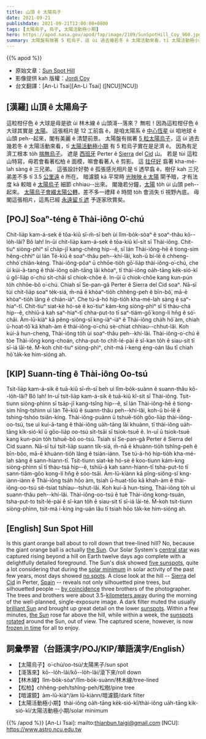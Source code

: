 ```yaml
---
title: 山頂 ê 太陽烏子
date: 2021-09-21
publishdate: 2021-09-21T12:00:00+0800
tags: [太陽烏子, 烏子, 太陽活動極小期]
hero: https://apod.nasa.gov/apod/fap/image/2109/SunSpotHill_Coy_960.jpg
summary: 太陽盤有揣著 5 粒烏子，這 ùi 過去幾若冬 ê 太陽活動來看，tī 太陽活動極小期 有 5 粒烏子實在是足濟 ê。因為有足濟工根本 to̍h 揣無烏子。
---
```


{{% apod %}}

- 原始文章：[Sun Spot Hill](https://apod.nasa.gov/apod/ap210921.html)
- 影像提供 kah 版權：[Jordi Coy](https://www.facebook.com/jordilopezphotography)
- 台文翻譯：[An-Li Tsai][An-Li Tsai] ([NCU][NCU])

## [漢羅] 山頂 ê 太陽烏子
這粒柑仔色 ê 大球是毋是欲 ùi 林木線 ê 山頭滒--落來？
無啦！因為這粒柑仔色 ê 大球其實是 [太陽][the Sun 1 t]。
這張相片是 12 工前翕 ê，是咱太陽系 ê [中心恆星][central star] ùi 咱地球 ê 山頭 peh--起來，閣有美麗 ê 清楚前景。
太陽盤有揣著 [5 粒太陽烏子][five sunspots]，這 ùi 過去幾若冬 ê 太陽活動來看，tī [太陽活動極小期][solar minimum] 有 5 粒烏子實在是足濟 ê。
因為有足濟工根本 to̍h [揣無烏子][no spots]。
遮是 [西班牙][Spain] Perter ê [Sierra][Sierra] del [Cid][Cid] 山。
若是 tùi 這粒山特寫，毋若會看著松柏 ê 面模，嘛會看著人 ê 剪影。
這 [拄仔好][by coincidence] 翕著 kha-mé-lah sàng ê 三兄弟。
這張設計好勢 ê 孤張感光相片是 tī 透早翕 ê，樹仔 kah 三兄弟差不多 tī 3.5 [公里遠][kilometers away] ê 所在。
暗濾鏡 kā 平常時 [光映映 ê 太陽][brilliant Sun] 閘予暗，才有法度 kā 較暗 ê [太陽烏子][sunspots] 細節 chhiau--出來。
閣幾若分鐘，[太陽][the Sun 2] to̍h ùi 山頭 peh--起來。
[太陽烏子會綴太陽公轉][sunspots rotated]，差不多一禮拜 ê 時間 to̍h 會消失 tī 視野內底。
毋閣這張相片，這馬已經 [永遠留 tī 遮][frozen in time] 予逐家欣賞矣。

## [POJ] Soaⁿ-téng ê Thài-iông O͘-chú
Chit-lia̍p kam-á-sek ê tōa-kiû sī-m̄-sī beh ùi lîm-bo̍k-sòaⁿ ê soaⁿ-thâu kō--lo̍h-lâi?
Bô lah! In-ūi chit-lia̍p kam-á-sek ê tōa-kiû kî-si̍t sī Thài-iông.
Chit-tiuⁿ siòng-phìⁿ sī cha̍p-jī kang-chêng hip--ê, sī lán Thài-iông-hē ê tiong-sim hêng-chhiⁿ ùi lán Tē-kiû ê soaⁿ-thâu peh--khí-lâi, koh-ū bí-lē ê chheng-chhó͘ chiân-kéng.
Thài-iông-pôaⁿ ū chhōe-tio̍h gō͘-lia̍p thài-iông-o͘-chú, che ùi kúi-ā-tang ê thài-iông oa̍h-tāng lâi khòaⁿ, tī thài-iông oa̍h-tāng ke̍k-sió-kî ū gō͘-lia̍p o͘-chú si̍t-chāi sī chiok-chōe ê.
In-ūi ū chiok-chōe kang kun-pún to̍h chhōe-bô o͘-chú.
Chiah sī Se-pan-gâ Perter ê Sierra del Cid soaⁿ.
Nā-sī tùi chi̍t-lia̍p soaⁿ te̍k-siá, m̄-nā ē khòaⁿ-tio̍h chhêng-peh ê bīn-bô͘, mā-ē khòaⁿ-tio̍h lâng ê chián-iáⁿ.
Che tú-á-hó hip-tio̍h kha-mé-lah sàng ê saⁿ-hiaⁿ-tī.
Chit-tiuⁿ siat-kè hó-sè ê ko͘-tiuⁿ kám-kng siòng-phìⁿ sī tī thàu-chá hip--ê, chhiū-á kah saⁿ-hiaⁿ-tī chha-put-to tī saⁿ-tiám-gō͘ kong-lí hn̄g ê só͘-chāi.
Àm-lū-kiàⁿ kā pêng-siông-sî kng-iàⁿ-iàⁿ ê Thài-iông cha̍h hō͘ àm, chiah ū-hoat-tō͘ kā khah-àm ê thài-iông-o͘-chú sè-chiat chhiau--chhut-lâi.
Koh kúi-ā hun-cheng, Thài-iông to̍h ùi soaⁿ-thâu peh--khí-lâi.
Thài-iông-o͘-chú ē tòe Thài-iông kong-choán, chha-put-to chi̍t-lé-pài ê sî-kan to̍h ē siau-sit tī sī-iá lāi-té.
M̄-koh chit-tiuⁿ siòng-phìⁿ, chit-má í-keng éng-oán lâu tī chiah hō͘ ta̍k-ke him-sióng ah.

## [KIP] Suann-tíng ê Thài-iông Oo-tsú
Tsit-lia̍p kam-á-sik ê tuā-kiû sī-m̄-sī beh uì lîm-bo̍k-suànn ê suann-thâu kō--lo̍h-lâi?
Bô lah! In-uī tsit-lia̍p kam-á-sik ê tuā-kiû kî-si̍t sī Thài-iông.
Tsit-tiunn siòng-phìnn sī tsa̍p-jī kang-tsîng hip--ê, sī lán Thài-iông-hē ê tiong-sim hîng-tshinn uì lán Tē-kiû ê suann-thâu peh--khí-lâi, koh-ū bí-lē ê tshing-tshóo tsiân-kíng.
Thài-iông-puânn ū tshuē-tio̍h gōo-lia̍p thài-iông-oo-tsú, tse uì kuí-ā-tang ê thài-iông ua̍h-tāng lâi khuànn, tī thài-iông ua̍h-tāng ki̍k-sió-kî ū gōo-lia̍p oo-tsú si̍t-tsāi sī tsiok-tsuē ê.
In-uī ū tsiok-tsuē kang kun-pún to̍h tshuē-bô oo-tsú.
Tsiah sī Se-pan-gâ Perter ê Sierra del Cid suann.
Nā-sī tuì tsi̍t-lia̍p suann ti̍k-siá, m̄-nā ē khuànn-tio̍h tshîng-peh ê bīn-bôo, mā-ē khuànn-tio̍h lâng ê tsián-iánn.
Tse tú-á-hó hip-tio̍h kha-mé-lah sàng ê sann-hiann-tī.
Tsit-tiunn siat-kè hó-sè ê koo-tiunn kám-kng siòng-phìnn sī tī thàu-tsá hip--ê, tshiū-á kah sann-hiann-tī tsha-put-to tī sann-tiám-gōo kong-lí hn̄g ê sóo-tsāi.
Àm-lū-kiànn kā pîng-siông-sî kng-iànn-iànn ê Thài-iông tsa̍h hōo àm, tsiah ū-huat-tōo kā khah-àm ê thài-iông-oo-tsú sè-tsiat tshiau--tshut-lâi.
Koh kuí-ā hun-tsing, Thài-iông to̍h uì suann-thâu peh--khí-lâi.
Thài-iông-oo-tsú ē tuè Thài-iông kong-tsuán, tsha-put-to tsi̍t-lé-pài ê sî-kan to̍h ē siau-sit tī sī-iá lāi-té.
M̄-koh tsit-tiunn siòng-phìnn, tsit-má í-king íng-uán lâu tī tsiah hōo ta̍k-ke him-sióng ah.

## [English] Sun Spot Hill
Is this giant orange ball about to roll down that tree-lined hill?
No, because the giant orange ball is actually [the Sun][the Sun 1 e].
Our Solar System's [central star][central star] was captured rising beyond a hill on Earth twelve days ago complete with a delightfully detailed foreground.
The Sun's disk showed [five sunspots][five sunspots], quite a lot considering that during the [solar minimum][solar minimum] in solar activity of the past few years, most days showed [no spots][no spots].
A close look at the hill -- [Sierra][Sierra] del [Cid][Cid] in Perter, [Spain][Spain] -- reveals not only silhouetted pine trees, but silhouetted people -- [by coincidence][by coincidence] three brothers of the photographer.
The trees and brothers were about 3.5-[kilometers away][kilometers away] during the morning of the well-planned, single-exposure image.
A dark filter muted the usually [brilliant Sun][brilliant Sun] and brought up great detail on the lower [sunspots][sunspots].
Within a few minutes, [the Sun][the Sun 2] rose far above the hill, while within a week, the [sunspots rotated][sunspots rotated] around the Sun, out of view.
The captured scene, however, is now [frozen in time][frozen in time] for all to enjoy.

## 詞彙學習（台語漢字/POJ/KIP/華語漢字/English）
- 【太陽烏子】o͘-chú/oo-tsú/太陽黑子/sun spot
- 【滒落來】kō--lo̍h-lâi/kō--lo̍h-lâi/滾下來/roll down
- 【林木線】lîm-bo̍k-sòaⁿ/lîm-bo̍k-suànn/林木線/tree-lined
- 【松柏】chhêng-peh/tshîng-peh/松樹/pine tree
- 【暗濾鏡】àm-lū-kiàⁿ/àm lū-kiànn/暗濾鏡/dark filter
- 【太陽活動極小期】thài-iông oa̍h-tāng ke̍k-sió-kî/thài-iông ua̍h-tāng ki̍k-sió-kî/太陽活動極小期/solar minimum

{{% /apod %}}
[An-Li Tsai]: mailto:thianbun.taigi@gmail.com
[NCU]: https://www.astro.ncu.edu.tw

[the Sun 1 e]:https://apod.nasa.gov/apod/ap210628.html
[the Sun 1 t]:https://apod.tw/daily/20210628/
[central star]:https://www.nasa.gov/sun
[five sunspots]:https://spaceweather.com/archive.php?view=1&day=10&month=09&year=2021
[solar minimum]:https://www.nasa.gov/mission_pages/sunearth/news/solarmin-max.html
[no spots]:https://apod.nasa.gov/apod/ap191114.html
[Sierra]:https://es.wikipedia.org/wiki/Sierra_del_Cid
[Cid]:https://youtu.be/N284B24W_Xo
[Spain]:https://en.wikipedia.org/wiki/Spain
[by coincidence]:https://i.dailymail.co.uk/1s/2020/02/07/10/24434164-7977935-image-a-51_1581071874370.jpg
[kilometers away]:https://apod.nasa.gov/apod/ap200322.html
[brilliant Sun]:https://apod.nasa.gov/apod/ap180926.html
[sunspots]:https://spaceplace.nasa.gov/solar-activity/en/
[the Sun 2]:https://solarsystem.nasa.gov/solar-system/sun/overview/
[sunspots rotated]:https://apod.nasa.gov/apod/ap141022.html
[frozen in time]:https://apod.nasa.gov/apod/ap150412.html
